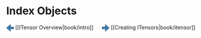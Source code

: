 # Index Objects


<span style="float:left;"><img src="../../left_arrow.png" width="20px" style="vertical-align:middle;"/> 
[[ITensor Overview|book/intro]]
</span>
<span style="float:right;"><img src="../../right_arrow.png" width="20px" style="vertical-align:middle;"/> 
[[Creating ITensors|book/itensor]]
</span>
